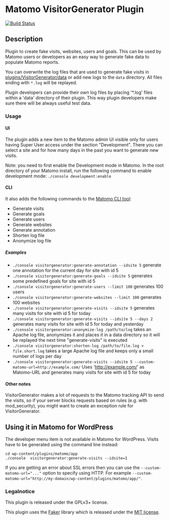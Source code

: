 # Matomo VisitorGenerator Plugin

[![Build Status](https://travis-ci.com/matomo-org/plugin-VisitorGenerator.svg?branch=4.x-dev)](https://travis-ci.com/matomo-org/plugin-VisitorGenerator)

## Description

Plugin to create fake visits, websites, users and goals. This can be used by Matomo users or developers as an easy way to generate fake data to populate Matomo reports.

You can overwrite the log files that are used to generate fake visits in [plugins/VisitorGenerator/data](https://github.com/matomo-org/plugin-VisitorGenerator/blob/master/data) or add new logs to the `data` directory. All files ending with `*.log` will be replayed.

Plugin developers can provide their own log files by placing '*.log' files within a 'data' directory of their plugin. This way plugin developers make sure there will be always useful test data.

### Usage 

#### UI
The plugin adds a new item to the Matomo admin UI visible only for users having Super User access under the section "Development". There you can select a site and for how many days in the past you want to generate new visits.

Note: you need to first enable the Development mode in Matomo. In the root directory of your Matomo install, run the following command to enable development mode: `./console development:enable`


#### CLI
It also adds the following commands to the [Matomo CLI tool](http://developer.matomo.org/guides/piwik-on-the-command-line):

* Generate visits
* Generate goals
* Generate users
* Generate websites
* Generate annotation
* Shorten log file
* Anonymize log file

##### Examples
* `./console visitorgenerator:generate-annotation --idsite 5` generate one annotation for the current day for site with id 5
* `./console visitorgenerator:generate-goals --idsite 5` generates some predefined goals for site with id 5
* `./console visitorgenerator:generate-users --limit 100`  generates 100 users
* `./console visitorgenerator:generate-websites --limit 100` generates 100 websites
* `./console visitorgenerator:generate-visits --idsite 5`  generates many visits for site with id 5 for today
* `./console visitorgenerator:generate-visits --idsite 5 --days 2` generates many visits for site with id 5 for today and yesterday
* `./console visitorgenerator:anonymize-log /path/to/log` takes an Apache log file, anonymizes it and places it in a data directory so it will be replayed the next time "generate-visits" is executed
* `./console visitorgenerator:shorten-log /path/to/file.log > file.short.log` takes a large Apache log file and keeps only a small number of logs per day
* `./console visitorgenerator:generate-visits --idsite 5 --custom-matomo-url=http://example.com/` Uses 'http://example.com/' as Matomo-URL and generates many visits for site with id 5 for today

#### Other notes

VisitorGenerator makes a lot of requests to the Matomo tracking API to send the visits, so if your server blocks requests based on rules (e.g. with mod_security), you might want to create an exception rule for VisitorGenerator.

## Using it in Matomo for WordPress

The developer menu item is not available in Matomo for WordPress. Visits have to be generated using the command line instead:

```
cd wp-content/plugins/matomo/app
./console  visitorgenerator:generate-visits --idsite=1
```

If you are getting an error about SSL errors then you can use the `--custom-matomo-url="..."` option to specify using HTTP. For example `--custom-matomo-url="http://my-domain/wp-content/plugins/matomo/app/"`.

### Legalnotice

This plugin is released under the GPLv3+ license.

This plugin uses the [Faker](libs/Faker/readme.md) library which is released under the [MIT license](libs/Faker/LICENSE).
